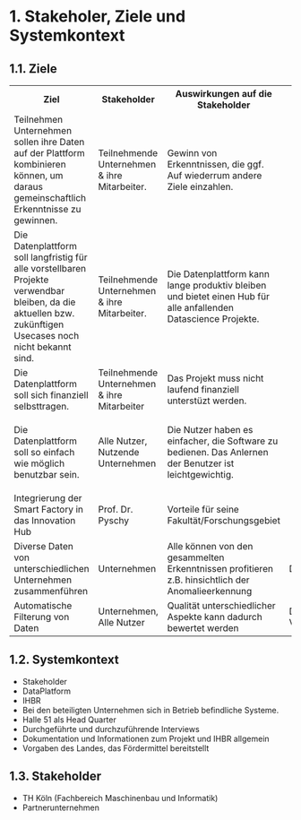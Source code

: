 # 1. Stakeholer, Ziele und Systemkontext

## 1.1. Ziele

<table style="width:100%">
  <tr>
    <th>Ziel</th>
    <th>Stakeholder</th>
    <th>Auswirkungen auf die Stakeholder</th>
    <th>Einschränkungen</th>
    <th>Quelle</th>
  </tr>
  
  <tr>
    <td>Teilnehmen Unternehmen sollen ihre Daten auf der Plattform kombinieren können, um daraus gemeinschaftlich Erkenntnisse zu gewinnen. 
    </td>
    <td>Teilnehmende Unternehmen & ihre Mitarbeiter.   </td>
    <td>Gewinn von Erkenntnissen, die ggf. Auf wiederrum andere Ziele einzahlen.  </td>
    <td><ul><li>Die Daten Ownership soll trotz der gemeinsamen Nutzung bestehen bleiben.</li><li>Diese Effekte sollen auch schon kurzfristig während der Entwicklung auftreten</ul></td>
    <td>QU-0101</td>
  </tr>
  
  <tr>
    <td>Die Datenplattform soll langfristig für alle vorstellbaren Projekte verwendbar bleiben, da die aktuellen bzw. zukünftigen Usecases noch nicht bekannt sind. </td>
    <td>Teilnehmende Unternehmen & ihre Mitarbeiter.</td>
    <td>Die Datenplattform kann lange produktiv bleiben und bietet einen Hub für alle anfallenden Datascience Projekte.</td>
    <td>
      <ul>
        <li>Datenhaltung nach State of the art (compliance, privacy)</li>
        <li>Option zur Datenverarbeitung nach Streaming & Batch</li>
        <li>Die Plattform soll dabei einfach veränderbar bleiben </li>
      </ul>
    </td>
    <td>QU-0101</td>
  </tr>
  
  <tr>
    <td>Die Datenplattform soll sich finanziell selbsttragen. </td>
    <td>Teilnehmende Unternehmen & ihre Mitarbeiter </td>
    <td>Das Projekt muss nicht laufend finanziell unterstüzt werden.</td>
    <td></td>
    <td></td>
  </tr>
  
  <tr>
    <td>Die Datenplattform soll so einfach wie möglich benutzbar sein. </td>
    <td>Alle Nutzer, Nutzende Unternehmen </td>
    <td>Die Nutzer haben es einfacher, die Software zu bedienen. Das Anlernen der Benutzer ist leichtgewichtig. </td>
    <td>
      <ul>
        <li>Die Security soll darunter nicht leiden </li>
        <li>Der Erkenntnisgewinnungsprozess soll darunter nicht leiden</li>
      </ul>
    </td>
  <td>QU-0101</td>
  </tr>
  
  <tr>
    <td> Integrierung der Smart Factory in das Innovation Hub </td>
    <td>Prof. Dr. Pyschy </td>
    <td> Vorteile für seine Fakultät/Forschungsgebiet </td>
    <td> </td>
  <td>Interview Prof. Dr. Pyschny</td>
  </tr>
  <tr>
    <td> Diverse Daten von unterschiedlichen Unternehmen zusammenführen </td>
    <td>Unternehmen </td>
    <td> Alle können von den gesammelten Erkenntnissen profitieren z.B. hinsichtlich der Anomalieerkennung </td>
    <td> Datenkonsistenz</td>
  <td>Interview Dr. Prier</td>
  </tr>  
  <tr>
    <td> Automatische Filterung von Daten </td>
    <td>Unternehmen, Alle Nutzer </td>
    <td> Qualität unterschiedlicher Aspekte kann dadurch bewertet werden </td>
    <td> Datenkonsistenz(als Voraussetzung)</td>
  <td>Interview Dr. Prier</td>
  </tr>
</table>

## 1.2. Systemkontext
* Stakeholder 
* DataPlatform 
* IHBR 
* Bei den beteiligten Unternehmen sich in Betrieb befindliche Systeme. 
* Halle 51 als Head Quarter 
* Durchgeführte und durchzuführende Interviews 
* Dokumentation und Informationen zum Projekt und IHBR allgemein 
* Vorgaben des Landes, das Fördermittel bereitstellt 

## 1.3. Stakeholder
* TH Köln (Fachbereich Maschinenbau und Informatik) 
* Partnerunternehmen 
